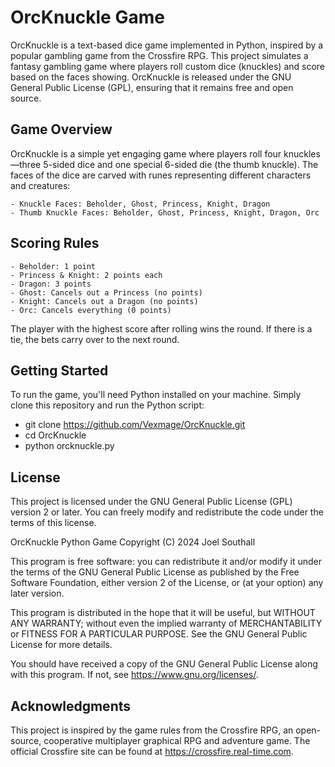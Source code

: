 # OrcKnuckle Game

OrcKnuckle is a text-based dice game implemented in Python, inspired by a popular gambling game from the Crossfire RPG. 
This project simulates a fantasy gambling game where players roll custom dice (knuckles) and score based on the faces showing. 
OrcKnuckle is released under the GNU General Public License (GPL), ensuring that it remains free and open source.

## Game Overview
OrcKnuckle is a simple yet engaging game where players roll four knuckles—three 5-sided dice and one special 6-sided die 
(the thumb knuckle). The faces of the dice are carved with runes representing different characters and creatures:

    - Knuckle Faces: Beholder, Ghost, Princess, Knight, Dragon
    - Thumb Knuckle Faces: Beholder, Ghost, Princess, Knight, Dragon, Orc

## Scoring Rules

    - Beholder: 1 point
    - Princess & Knight: 2 points each
    - Dragon: 3 points
    - Ghost: Cancels out a Princess (no points)
    - Knight: Cancels out a Dragon (no points)
    - Orc: Cancels everything (0 points)

The player with the highest score after rolling wins the round. If there is a tie, the bets carry over to the next round.

## Getting Started

To run the game, you'll need Python installed on your machine. Simply clone this repository and run the Python script:

- git clone https://github.com/Vexmage/OrcKnuckle.git
- cd OrcKnuckle
- python orcknuckle.py

## License

This project is licensed under the GNU General Public License (GPL) version 2 or later. 
You can freely modify and redistribute the code under the terms of this license.

OrcKnuckle Python Game
Copyright (C) 2024 Joel Southall

This program is free software: you can redistribute it and/or modify
it under the terms of the GNU General Public License as published by
the Free Software Foundation, either version 2 of the License, or
(at your option) any later version.

This program is distributed in the hope that it will be useful,
but WITHOUT ANY WARRANTY; without even the implied warranty of
MERCHANTABILITY or FITNESS FOR A PARTICULAR PURPOSE. See the
GNU General Public License for more details.

You should have received a copy of the GNU General Public License
along with this program. If not, see <https://www.gnu.org/licenses/>.

## Acknowledgments

This project is inspired by the game rules from the Crossfire RPG, an open-source, cooperative multiplayer graphical RPG 
and adventure game. The official Crossfire site can be found at https://crossfire.real-time.com.

